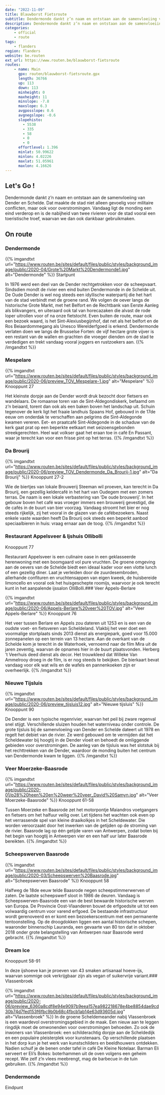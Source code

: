 ```yaml
---
date: "2022-11-09"
title: Blauwborst Fietsroute
subtitle: Dendermonde dankt z’n naam en ontstaan aan de samenvloeiing van Dender en Schelde
description: Dendermonde dankt z’n naam en ontstaan aan de samenvloeiing van Dender en Schelde
categories:
    - official
    - route
tags:
    - flanders
region: flanders
website: be.routen
ext_url: https://www.routen.be/blauwborst-fietsroute
routes:
    - name: Main
      gpx: routen/blauwborst-fietsroute.gpx
      length: 36766
      up: 113
      down: 113
      minheight: 0
      maxheight: 11
      minslope: -7.8
      maxslope: 6.3
      avgposslope: 0.6
      avgnegslope: -0.6
      slopehisto:
        - 5538
        - 335
        - 58
        - 0
        - 0
      effortlevel: 1.396
      minlat: 50.99622
      minlon: 4.02226
      maxlat: 51.05961
      maxlon: 4.16626
---
```


## Let's Go ! 

Dendermonde dankt z’n naam en ontstaan aan de samenvloeiing van Dender en Schelde. Dat maakte de stad niet alleen gevoelig voor militaire conflicten, maar ook voor overstromingen. Vandaag ligt de monding een eind verderop en is de nabijheid van twee rivieren voor de stad vooral een toeristische troef, waarvan we dan ook dankbaar gebruikmaken.

## On route

### Dendermonde

{{% imgandtxt url="https://www.routen.be/sites/default/files/public/styles/background_image/public/2020-04/Grote%20Markt%20Dendermonde1.jpg" alt="Dendermonde" %}}
Startpunt

In 1976 werd een deel van de Dender rechtgetrokken voor de scheepvaart. Sindsdien mondt de rivier een eind buiten Dendermonde in de Schelde uit. De Oude Dender is wel nog steeds een idyllische waterpartij die het hart van de stad verbindt met de groene rand. We volgen de oever langs de historische Grote Markt, met het Belfort en de Rechtbank van Eerste Aanleg als blikvangers, en uiteraard ook tal van horecazaken die alvast de rode loper uitrollen voor of na onze fietstocht. Even buiten de route, maar ook een bezoek waard, is het Sint-Alexiusbegijnhof, dat net als het belfort en de Ros Beiaardommegang als Unesco Werelderfgoed is erkend. Dendermonde verlaten doen we langs de Brusselse Forten: de vijf hectare grote vijver is een restant van de wallen en grachten die vroeger dienden om de stad te verdedigen en trekt vandaag vooral joggers en rustzoekers aan.
{{% /imgandtxt %}}

### Mespelare

{{% imgandtxt url="https://www.routen.be/sites/default/files/public/styles/background_image/public/2020-06/preview_TOV_Mespelare-1.jpg" alt="Mespelare" %}}
Knooppunt 27

Het kleinste dorpje aan de Dender wordt druk bezocht door fietsers en wandelaars. De romaanse toren van de Sint-Aldegondiskerk, befaamd om z’n beiaard, torent dan ook als een baken boven het landschap uit. Schuin tegenover de kerk ligt het fraaie landhuis Spaans Hof, gebouwd in de 17de eeuw om onderdak te verschaffen aan pelgrims die Sint-Aldegonde kwamen vereren. Eet- en praatcafé Sint-Aldegonde in de schaduw van de kerk gaat prat op een beperkte eetkaart met seizoensgebonden streekgerechten. Heel wat volkser gaat het eraan toe in café En Passant, waar je terecht kan voor een frisse pint op het terras.
{{% /imgandtxt %}}

### Da Brourij

{{% imgandtxt url="https://www.routen.be/sites/default/files/public/styles/background_image/public/2020-06/preview_TOV_Dendermonde_Da_Brourij-1.jpg" alt="Da Brourij" %}}
Knooppunt 27-2

Wie de biertjes van lokale Brouwerij Steeman wil proeven, kan terecht in Da Brourij, een gezellig keldercafé in het hart van Oudegem met een zomers terras. De naam is een lokale verbastering van ‘De oude brouwerij’. In het gebouw boven het café was vroeger immers een brouwerij gevestigd, die de cafés in de buurt van bier voorzag. Vandaag stroomt het bier er nog steeds rijkelijk, zij het vooral in de glazen van de cafébezoekers. Naast enkele vaste waarden heeft Da Brourij ook steeds een beperkt aanbod speciaalbieren in huis: vraag ernaar aan de toog.
{{% /imgandtxt %}}

### Restaurant Appelsveer & Ijshuis Ollibolli

Knooppunt 77

Restaurant Appelsveer is een culinaire oase in een geklasseerde herenwoning met een boomgaard vol pure vruchten. De groene omgeving aan de oevers van de Schelde biedt een ideaal kader voor een vlotte lunch of een gezellig diner. Laat je verleiden door de zuurdesembroden, allerhande confituren en vruchtensappen van eigen kweek, de huisbereide limoncello en vooral ook het huisgeschepte roomijs, waarvoor je ook terecht kunt in het aanpalende ijssalon OlliBolli.### Veer Appels-Berlare

{{% imgandtxt url="https://www.routen.be/sites/default/files/public/styles/background_image/public/2020-06/Appels-Berlare%20veer%20TOV.jpg" alt="Veer Appels-Berlare" %}}
Knooppunt 76

Het veer tussen Berlare en Appels zou dateren uit 1253 en is een van de oudste voet- en fietsveren van Scheldeland. Vlakbij het veer doet een voormalige stortplaats sinds 2013 dienst als energiepark, goed voor 15.000 zonnepanelen op een terrein van 13 hectare. Aan de overkant van de Schelde kom je terecht in de Waterhoek, vernoemd naar de film Mira uit de jaren zeventig, waarvan de opnames hier in de buurt plaatsvonden. Herberg ’t Veerhuis deed dienst als decor. Het trouwkleed dat Willeke Van Ammelrooy droeg in de film, is er nog steeds te bekijken. De bierkaart bevat vandaag voor elk wat wils en de wafels en pannenkoeken zijn er overheerlijk.
{{% /imgandtxt %}}

### Nieuwe Tijsluis

{{% imgandtxt url="https://www.routen.be/sites/default/files/public/styles/background_image/public/2020-06/preview_tijsluis12.jpg" alt="Nieuwe tijsluis" %}}
Knooppunt 90

De Dender is een typische regenrivier, waarvan het peil bij zware regenval snel stijgt. Verschillende sluizen houden het waterniveau onder controle. De grote tijsluis bij de samenvloeiing van Dender en Schelde dateert uit 1978 en regelt het debiet van de rivier. Ze werd gebouwd om te vermijden dat het Scheldewater bij hoogtij in de Dender vloeit en behoedt de omliggende gebieden voor overstromingen. De aanleg van de tijsluis was het slotstuk bij het rechttrekken van de Dender, waardoor de monding buiten het centrum van Dendermonde kwam te liggen.
{{% /imgandtxt %}}

### Veer Moerzeke-Baasrode

{{% imgandtxt url="https://www.routen.be/sites/default/files/public/styles/background_image/public/2020-01/p28%20heen%20en%20weer%20veer_David%20Samyn.jpg" alt="Veer Moerzeke-Baasrode" %}}
Knooppunt 61-58

Tussen Moerzeke en Baasrode zet het motorpontje Maiandros voetgangers en fietsers om het halfuur veilig over. Let tijdens het wachten ook even op het verrassende spel van kleine draaikolkjes in het Scheldewater. Die worden veroorzaakt door het inwerken van de getijden op de stroming van de rivier. Baasrode lag op één getijde varen van Antwerpen, zodat boten bij het begin van hoogtij in Antwerpen vier en een half uur later Baasrode bereikten.
{{% /imgandtxt %}}

### Scheepswerven Baasrode

{{% imgandtxt url="https://www.routen.be/sites/default/files/public/styles/background_image/public/2020-03/Scheepswerven%20Baasrode.jpg" alt="Scheepswerven Baasrode" %}}
Knooppunt 58

Halfweg de 18de eeuw telde Baasrode negen scheepstimmerwerven of zaten. De laatste scheepswerf sloot in 1986 de deuren. Vandaag is Scheepswerven-Baasrode een van de best bewaarde historische werven van Europa. De Provincie Oost-Vlaanderen bouwt de erfgoedsite uit tot een volwaardig centrum voor varend erfgoed. De bestaande infrastructuur wordt gerenoveerd en er komt een bezoekerscentrum met een permanente tentoonstelling. Op de droogdokken liggen een aantal historische schepen, waaronder binnenschip Lauranda, een gevaarte van 80 ton dat in oktober 2018 onder grote belangstelling van Antwerpen naar Baasrode werd gebracht.
{{% /imgandtxt %}}

### Dream Ice 

Knooppunt 58-91

In deze ijshoeve kan je proeven van 43 smaken artisanaal hoeve-ijs, waarvan sommige ook verkrijgbaar zijn als vegan of suikervrije variant.### Vlassenbroek

{{% imgandtxt url="https://www.routen.be/sites/default/files/public/styles/background_image/public/2020-06/preview_6360a8cdf8e94e9097b9eea157ea982218678e4be8854dae9cd30b74d7fed153f6fbc9b0b68c4fbcb1ab14e63d93605d.jpg" alt="Vlassenbroek" %}}
In de groene Scheldemeander nabij Vlassenbroek is een waardevol overstromingsgebied in de maak. Een nieuw aan te leggen ringdijk moet de omwonenden voor overstromingen behoeden. Zo ook de inwoners van Vlassenbroek: een schilderachtig dorpje aan de Scheldedijk en een populaire pleisterplek voor kunstenaars. Op verschillende plaatsen in het dorp kun je het werk van kunstschilders en beeldhouwers ontdekken. Nadien schuif je de benen onder tafel in café De Kleine Notelaar. Barman Eli serveert er Eli’s Bokes: boterhammen uit de oven volgens een geheim recept. Wie zelf z’n vlees meebrengt, mag de barbecue in de tuin gebruiken.
{{% /imgandtxt %}}

### Dendermonde

Eindpunt


